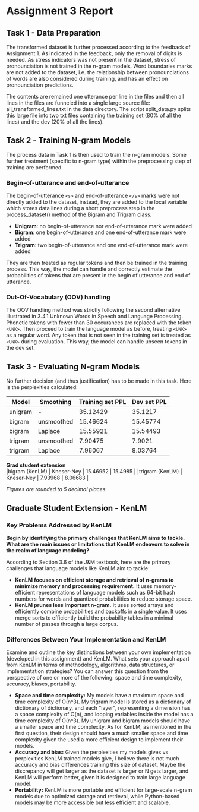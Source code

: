 # Assignment 3 Report
## Task 1 - Data Preparation
The transformed dataset is further processed according to the feedback of Assignment 1. As indicated in the feedback, only the removal of digits is needed. As stress indicators was not present in the dataset, stress of pronounciation is not trained in the n-gram models. Word boundaries marks are not added to the dataset, i.e. the relationship between pronounciations of words are also considered during training, and has an effect on pronounciation predictions. 

The contents are remained one utterance per line in the files and then all lines in the files are funneled into a single large source file: all_transformed_lines.txt in the data directory. The script split_data.py splits this large file into two txt files containing the training set (80% of all the lines) and the dev (20% of all the lines).

## Task 2 - Training N-gram Models
The process data in Task 1 is then used to train the n-gram models. Some further treatment (specific to n-gram type) within the preprocessing step of training are performed.

### Begin-of-utterance and end-of-utterance
The begin-of-utterance `<s>` and end-of-utterance `</s>` marks were not directly added to the dataset, instead, they are added to the local variable which stores data lines during a short preprocess step in the process_dataset() method of the Bigram and Trigram class. 

* **Unigram**: no begin-of-utterance nor end-of-utterance mark were added
* **Bigram**: one begin-of-utterance and one end-of-utterance mark were added
* **Trigram**: two begin-of-utterance and one end-of-utterance mark were added

They are then treated as regular tokens and then be trained in the training process. This way, the model can handle and correctly estimate the probabilities of tokens that are present in the begin of utterance and end of utterance.

### Out-Of-Vocabulary (OOV) handling
The OOV handling method was strictly following the second alternative illustrated in 3.4.1 Unknown Words in Speech and Language Processing. Phonetic tokens with fewer than 30 occurances are replaced with the token `<UNK>`. Then proceed to train the language model as before, treating `<UNK>` as a regular word. Any token that is not seen in the training set is treated as `<UNK>` during evaluation. This way, the model can handle unseen tokens in the dev set.

## Task 3 - Evaluating N-gram Models
No further decision (and thus justification) has to be made in this task. 
Here is the perplexities calculated:

|Model           | Smoothing  | Training set PPL | Dev set PPL |
|----------------|----------- | ---------------- | ----------- |
|unigram         | -          |  35.12429        |  35.1217    |
|bigram          | unsmoothed |  15.46624        |  15.45774   |
|bigram          | Laplace    |   15.55921       |  15.54493   |
|trigram         | unsmoothed |   7.90475        |  7.9021     |
|trigram         | Laplace    |  7.96067         |  8.03764    |
**Grad student extension**                                           
|bigram (KenLM)  | Kneser-Ney |   15.46952       | 15.4985     |
|trigram (KenLM) | Kneser-Ney |    7.93968       |  8.06683    |

*Figures are rounded to 5 decimal places.*



## Graduate Student Extension - KenLM
### Key Problems Addressed by KenLM
**Begin by identifying the primary challenges that KenLM aims to tackle. What are the main issues or limitations that KenLM endeavors to solve in the realm of language modeling?**

According to Section 3.6 of the J&M textbook, here are the primary challenges that language models like KenLM aim to tackle:
* **KenLM focuses on efficient storage and retrieval of n-grams to minimize memory and processing requirement.** It uses memory-efficient representations of language models such as 64-bit hash numbers for words and quantized probabilities to reduce storage space.
* **KenLM prunes less important n-gram.** It uses sorted arrays and efficiently combine probabilities and backoffs in a single value. It uses merge sorts to efficiently build the probability tables in a minimal
number of passes through a large corpus.

### Differences Between Your Implementation and KenLM
Examine and outline the key distinctions between your own implementation (developed in this assignment) and KenLM. What sets your approach apart from KenLM in terms of methodology, algorithms, data structures, or implementation strategies? You can answer this question from the perspective of one or more of the following: space and time complexity, accuracy, biases, portability.

* **Space and time complexity:** My models have a maximum space and time complexity of O(n^3). My trigram model is stored as a dictionary of dictionary of dictionary, and each "layer", representing a dimension has a space complexity of O(n), and looping variables inside the model has a time complexity of O(n^3). My unigram and bigram models should have a smaller space and time complexity. As for KenLM, as mentioned in the first question, their design should have a much smaller space and time complexity given the used a more efficient design to implement their models.
* **Accuracy and bias:** Given the perplexities my models gives vs perplexities KenLM trained models give, I believe there is not much accuracy and bias differences training this size of dataset. Maybe the discrepancy will get larger as the dataset is larger or N gets larger, and KenLM will perform better, given it is designed to train large language model.
* **Portability:** KenLM is more portable and efficient for large-scale n-gram models due to optimized storage and retrieval, while Python-based models may be more accessible but less efficient and scalable.